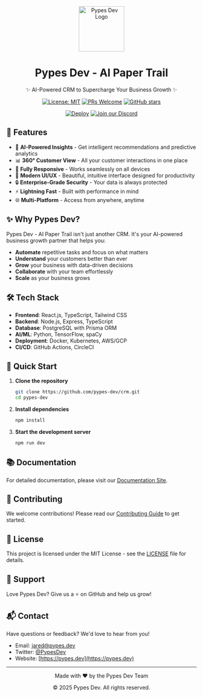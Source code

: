 <div align="center">
  <img src="https://img.icons8.com/fluency/96/000000/artificial-intelligence.png" alt="Pypes Dev Logo" width="120"/>
  <h1>Pypes Dev - AI Paper Trail</h1>
  <p>✨ AI-Powered CRM to Supercharge Your Business Growth ✨</p>

[![License: MIT](https://img.shields.io/badge/License-MIT-blue.svg)](https://opensource.org/licenses/MIT)
[![PRs Welcome](https://img.shields.io/badge/PRs-welcome-brightgreen.svg)](http://makeapullrequest.com)
[![GitHub stars](https://img.shields.io/github/stars/pypes-dev/crm?style=social)](https://github.com/pypes-dev/crm)

[![Deploy](https://img.shields.io/badge/Deploy%20on-Vercel-black?style=for-the-badge&logo=vercel)](https://vercel.com/new/git/external?repository-url=https%3A%2F%2Fgithub.com%2Fpypes-dev%2Fcrm)
[![Join our Discord](https://img.shields.io/badge/Join%20us%20on-Discord-7289DA?style=for-the-badge&logo=discord&logoColor=white)](https://discord.gg/hb8sgJ85)

</div>

## 🚀 Features

- 🤖 **AI-Powered Insights** - Get intelligent recommendations and predictive
  analytics
- 📊 **360° Customer View** - All your customer interactions in one place
- 📱 **Fully Responsive** - Works seamlessly on all devices
- 🎨 **Modern UI/UX** - Beautiful, intuitive interface designed for productivity
- 🔒 **Enterprise-Grade Security** - Your data is always protected
- ⚡ **Lightning Fast** - Built with performance in mind
- 🌐 **Multi-Platform** - Access from anywhere, anytime

## ✨ Why Pypes Dev?

Pypes Dev - AI Paper Trail isn't just another CRM. It's your AI-powered business
growth partner that helps you:

- **Automate** repetitive tasks and focus on what matters
- **Understand** your customers better than ever
- **Grow** your business with data-driven decisions
- **Collaborate** with your team effortlessly
- **Scale** as your business grows

## 🛠️ Tech Stack

- **Frontend**: React.js, TypeScript, Tailwind CSS
- **Backend**: Node.js, Express, TypeScript
- **Database**: PostgreSQL with Prisma ORM
- **AI/ML**: Python, TensorFlow, spaCy
- **Deployment**: Docker, Kubernetes, AWS/GCP
- **CI/CD**: GitHub Actions, CircleCI

## 🚀 Quick Start

1. **Clone the repository**
   ```bash
   git clone https://github.com/pypes-dev/crm.git
   cd pypes-dev
   ```

2. **Install dependencies**
   ```bash
   npm install
   ```

3. **Start the development server**
   ```bash
   npm run dev
   ```

## 📚 Documentation

For detailed documentation, please visit our
[Documentation Site](https://docs.pypes.dev).

## 🤝 Contributing

We welcome contributions! Please read our [Contributing Guide](CONTRIBUTING.md)
to get started.

## 📄 License

This project is licensed under the MIT License - see the [LICENSE](LICENSE) file
for details.

## 💖 Support

Love Pypes Dev? Give us a ⭐️ on GitHub and help us grow!

## 📬 Contact

Have questions or feedback? We'd love to hear from you!

- Email: [jared@pypes.dev](mailto:jared@pypes.dev)
- Twitter: [@PypesDev](https://twitter.com/PypesDev)
- Website: [https://pypes.dev](https://pypes.dev)

---

<div align="center">
  <p>Made with ❤️ by the Pypes Dev Team</p>
  <p>© 2025 Pypes Dev. All rights reserved.</p>
</div>
